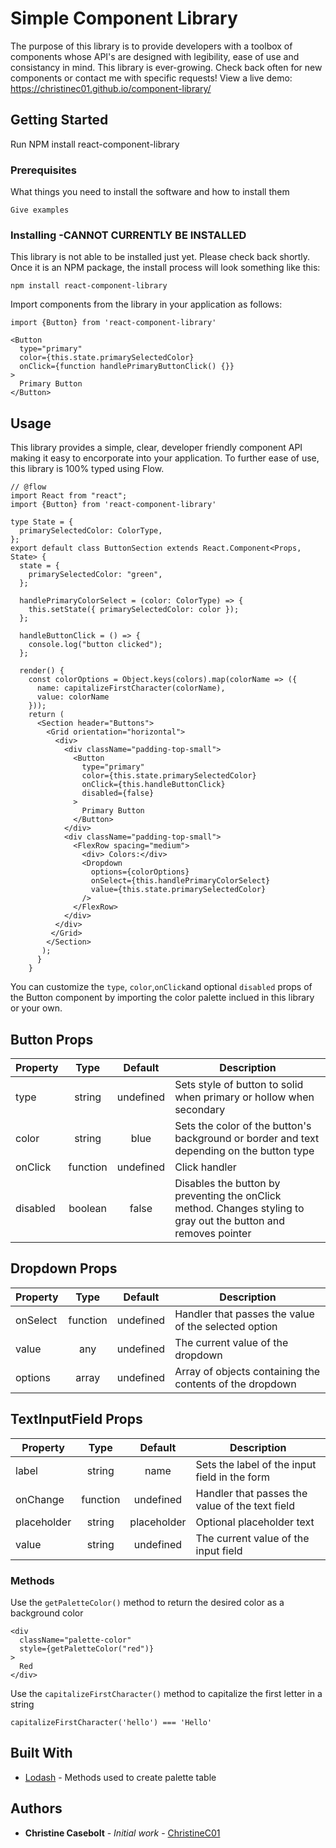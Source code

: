 # Simple Component Library

The purpose of this library is to provide developers with a toolbox of components whose API's are designed with legibility, ease of use and consistancy in mind. This library is ever-growing. Check back often for new components or contact me with specific requests!
View a live demo: https://christinec01.github.io/component-library/

## Getting Started

Run NPM install react-component-library

### Prerequisites

What things you need to install the software and how to install them

```
Give examples
```

### Installing -CANNOT CURRENTLY BE INSTALLED

This library is not able to be installed just yet. Please check back shortly. Once it is an NPM package, the install process will look something like this:

```
npm install react-component-library
```

Import components from the library in your application as follows:

```
import {Button} from 'react-component-library'
```

```
<Button
  type="primary"
  color={this.state.primarySelectedColor}
  onClick={function handlePrimaryButtonClick() {}}
>
  Primary Button
</Button>
```

## Usage

This library provides a simple, clear, developer friendly component API making it easy to encorporate into your application. To further ease of use, this library is 100% typed using Flow.

```
// @flow
import React from "react";
import {Button} from 'react-component-library'

type State = {
  primarySelectedColor: ColorType,
};
export default class ButtonSection extends React.Component<Props, State> {
  state = {
    primarySelectedColor: "green",
  };

  handlePrimaryColorSelect = (color: ColorType) => {
    this.setState({ primarySelectedColor: color });
  };

  handleButtonClick = () => {
    console.log("button clicked");
  };

  render() {
    const colorOptions = Object.keys(colors).map(colorName => ({
      name: capitalizeFirstCharacter(colorName),
      value: colorName
    }));
    return (
      <Section header="Buttons">
        <Grid orientation="horizontal">
          <div>
            <div className="padding-top-small">
              <Button
                type="primary"
                color={this.state.primarySelectedColor}
                onClick={this.handleButtonClick}
                disabled={false}
              >
                Primary Button
              </Button>
            </div>
            <div className="padding-top-small">
              <FlexRow spacing="medium">
                <div> Colors:</div>
                <Dropdown
                  options={colorOptions}
                  onSelect={this.handlePrimaryColorSelect}
                  value={this.state.primarySelectedColor}
                />
              </FlexRow>
            </div>
          </div>
         </Grid>
        </Section>
       );
      }
    }
```

You can customize the `type`, `color`,`onClick`and optional `disabled` props of the Button component by importing the color palette inclued in this library or your own.

## Button Props

| Property |   Type   |  Default  | Description                                                                                                      |
| -------- | :------: | :-------: | ---------------------------------------------------------------------------------------------------------------- |
| type     |  string  | undefined | Sets style of button to solid when primary or hollow when secondary                                              |
| color    |  string  |   blue    | Sets the color of the button's background or border and text depending on the button type                        |
| onClick  | function | undefined | Click handler                                                                                                    |
| disabled | boolean  |   false   | Disables the button by preventing the onClick method. Changes styling to gray out the button and removes pointer |

## Dropdown Props

| Property |   Type   |  Default  | Description                                              |
| -------- | :------: | :-------: | -------------------------------------------------------- |
| onSelect | function | undefined | Handler that passes the value of the selected option     |
| value    |   any    | undefined | The current value of the dropdown                        |
| options  |  array   | undefined | Array of objects containing the contents of the dropdown |

## TextInputField Props

| Property    |   Type   |   Default   | Description                                     |
| ----------- | :------: | :---------: | ----------------------------------------------- |
| label       |  string  |    name     | Sets the label of the input field in the form   |
| onChange    | function |  undefined  | Handler that passes the value of the text field |
| placeholder |  string  | placeholder | Optional placeholder text                       |
| value       |  string  |  undefined  | The current value of the input field            |

### Methods

Use the `getPaletteColor()` method to return the desired color as a background color

```
<div
  className="palette-color"
  style={getPaletteColor("red")}
>
  Red
</div>
```

Use the `capitalizeFirstCharacter()` method to capitalize the first letter in a string

`capitalizeFirstCharacter('hello') === 'Hello'`

## Built With

* [Lodash](https://lodash.com/) - Methods used to create palette table

## Authors

* **Christine Casebolt** - _Initial work_ - [ChristineC01](https://github.com/ChristineC01)

<!-- ## License

This project is licensed under the MIT License - see the [LICENSE.md](LICENSE.md) file for details -->

